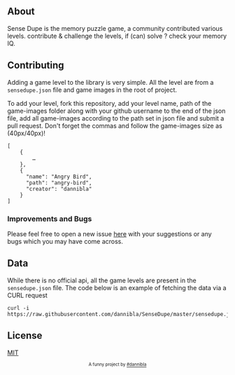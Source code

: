 ## About

Sense Dupe is the memory puzzle game, a community contributed various levels.
contribute & challenge the levels, if (can) solve ? check your memory IQ.

## Contributing

Adding a game level to the library is very simple. All the level are from a `sensedupe.json` file and game images in the root of project.

To add your level, fork this repository, add your level name, path of the game-images folder along with your github username to the end of the json file, add all game-images according to the path set in json file and submit a pull request. Don't forget the commas and follow the game-images size as (40px/40px)!

```
[
    {
        …
    },
    {
      "name": "Angry Bird",
      "path": "angry-bird",
      "creator": "dannibla"
    }
]
```

### Improvements and Bugs

Please feel free to open a new issue [here](https://github.com/dannibla/SenseDupe/issues) with your suggestions or any bugs which you may have come across.


## Data

While there is no official api, all the game levels are present in the `sensedupe.json` file. The code below is an example of fetching the data via a CURL request
```
curl -i https://raw.githubusercontent.com/dannibla/SenseDupe/master/sensedupe.json
```

## License

[MIT](https://github.com/dannibla/SenseDupe/blob/master/LICENSE.md)

<p align="center">
<sub><sup>A funny project by <a href="https://twitter.com/dannibla_">#dannibla</a></sup></sub>
</p>
